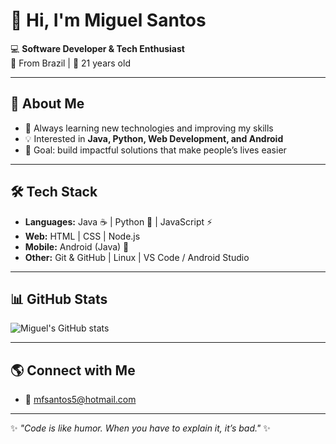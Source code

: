 # 👋 Hi, I'm Miguel Santos

💻 **Software Developer & Tech Enthusiast**  
📍 From Brazil | 🎂 21 years old  

---

## 🚀 About Me
- 🌱 Always learning new technologies and improving my skills  
- 💡 Interested in **Java, Python, Web Development, and Android**  
- 🎯 Goal: build impactful solutions that make people’s lives easier  

---

## 🛠 Tech Stack
- **Languages:** Java ☕ | Python 🐍 | JavaScript ⚡  
- **Web:** HTML | CSS | Node.js  
- **Mobile:** Android (Java) 📱  
- **Other:** Git & GitHub | Linux | VS Code / Android Studio  

---

## 📊 GitHub Stats
![Miguel's GitHub stats](https://github-readme-stats.vercel.app/api?username=MiguelMfs&show_icons=true&theme=dracula)

---

## 🌎 Connect with Me
- 📧 mfsantos5@hotmail.com

---
✨ *"Code is like humor. When you have to explain it, it’s bad."* ✨
